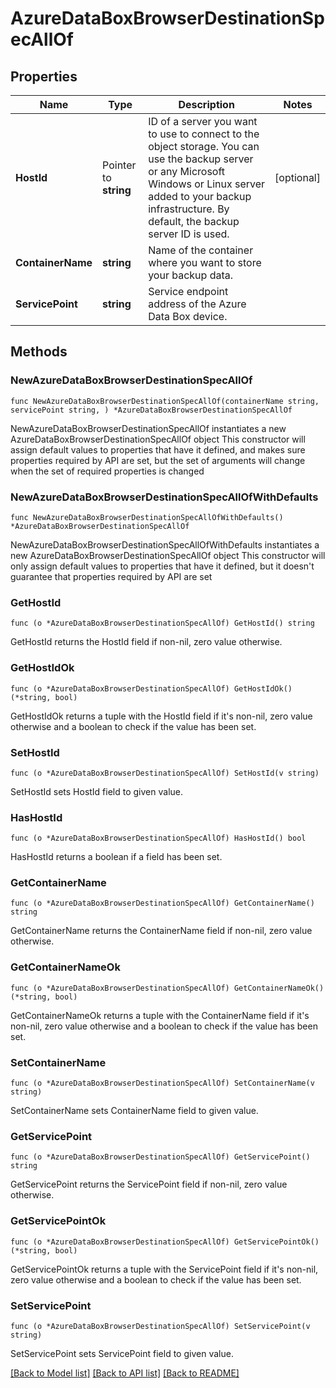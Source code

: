 # AzureDataBoxBrowserDestinationSpecAllOf

## Properties

Name | Type | Description | Notes
------------ | ------------- | ------------- | -------------
**HostId** | Pointer to **string** | ID of a server you want to use to connect to the object storage. You can use the backup server or any Microsoft Windows or Linux server added to your backup infrastructure. By default, the backup server ID is used. | [optional] 
**ContainerName** | **string** | Name of the container where you want to store your backup data. | 
**ServicePoint** | **string** | Service endpoint address of the Azure Data Box device. | 

## Methods

### NewAzureDataBoxBrowserDestinationSpecAllOf

`func NewAzureDataBoxBrowserDestinationSpecAllOf(containerName string, servicePoint string, ) *AzureDataBoxBrowserDestinationSpecAllOf`

NewAzureDataBoxBrowserDestinationSpecAllOf instantiates a new AzureDataBoxBrowserDestinationSpecAllOf object
This constructor will assign default values to properties that have it defined,
and makes sure properties required by API are set, but the set of arguments
will change when the set of required properties is changed

### NewAzureDataBoxBrowserDestinationSpecAllOfWithDefaults

`func NewAzureDataBoxBrowserDestinationSpecAllOfWithDefaults() *AzureDataBoxBrowserDestinationSpecAllOf`

NewAzureDataBoxBrowserDestinationSpecAllOfWithDefaults instantiates a new AzureDataBoxBrowserDestinationSpecAllOf object
This constructor will only assign default values to properties that have it defined,
but it doesn't guarantee that properties required by API are set

### GetHostId

`func (o *AzureDataBoxBrowserDestinationSpecAllOf) GetHostId() string`

GetHostId returns the HostId field if non-nil, zero value otherwise.

### GetHostIdOk

`func (o *AzureDataBoxBrowserDestinationSpecAllOf) GetHostIdOk() (*string, bool)`

GetHostIdOk returns a tuple with the HostId field if it's non-nil, zero value otherwise
and a boolean to check if the value has been set.

### SetHostId

`func (o *AzureDataBoxBrowserDestinationSpecAllOf) SetHostId(v string)`

SetHostId sets HostId field to given value.

### HasHostId

`func (o *AzureDataBoxBrowserDestinationSpecAllOf) HasHostId() bool`

HasHostId returns a boolean if a field has been set.

### GetContainerName

`func (o *AzureDataBoxBrowserDestinationSpecAllOf) GetContainerName() string`

GetContainerName returns the ContainerName field if non-nil, zero value otherwise.

### GetContainerNameOk

`func (o *AzureDataBoxBrowserDestinationSpecAllOf) GetContainerNameOk() (*string, bool)`

GetContainerNameOk returns a tuple with the ContainerName field if it's non-nil, zero value otherwise
and a boolean to check if the value has been set.

### SetContainerName

`func (o *AzureDataBoxBrowserDestinationSpecAllOf) SetContainerName(v string)`

SetContainerName sets ContainerName field to given value.


### GetServicePoint

`func (o *AzureDataBoxBrowserDestinationSpecAllOf) GetServicePoint() string`

GetServicePoint returns the ServicePoint field if non-nil, zero value otherwise.

### GetServicePointOk

`func (o *AzureDataBoxBrowserDestinationSpecAllOf) GetServicePointOk() (*string, bool)`

GetServicePointOk returns a tuple with the ServicePoint field if it's non-nil, zero value otherwise
and a boolean to check if the value has been set.

### SetServicePoint

`func (o *AzureDataBoxBrowserDestinationSpecAllOf) SetServicePoint(v string)`

SetServicePoint sets ServicePoint field to given value.



[[Back to Model list]](../README.md#documentation-for-models) [[Back to API list]](../README.md#documentation-for-api-endpoints) [[Back to README]](../README.md)


